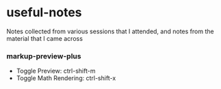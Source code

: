 useful-notes
============

Notes collected from various sessions that I attended, and notes from the material that I came across

### markup-preview-plus
* Toggle Preview: ctrl-shift-m
* Toggle Math Rendering: ctrl-shift-x

